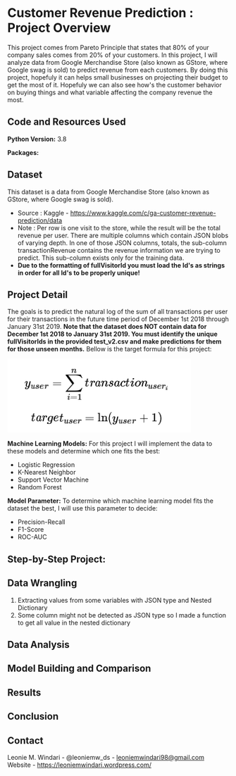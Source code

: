 # Customer Revenue Prediction : Project Overview
This project comes from Pareto Principle that states that 80% of your company sales comes from 20% of your customers. In this project, I will analyze data from Google Merchandise Store (also known as GStore, where Google swag is sold) to predict revenue from each customers. By doing this project, hopefuly it can helps small businesses on projecting their budget to get the most of it. Hopefuly we can also see how's the customer behavior on buying things and what variable affecting the company revenue the most.
   
## Code and Resources Used 
**Python Version:** 3.8 

**Packages:** 

## Dataset
This dataset is a data from Google Merchandise Store (also known as GStore, where Google swag is sold).
* Source : Kaggle - https://www.kaggle.com/c/ga-customer-revenue-prediction/data
* Note : Per row is one visit to the store, while the result will be the total revenue per user. There are multiple columns which contain JSON blobs of varying depth. In one of those JSON columns, totals, the sub-column transactionRevenue contains the revenue information we are trying to predict. This sub-column exists only for the training data.
* **Due to the formatting of fullVisitorId you must load the Id's as strings in order for all Id's to be properly unique!**


## Project Detail
The goals is to predict the natural log of the sum of all transactions per user for their transactions in the future time period of December 1st 2018 through January 31st 2019. **Note that the dataset does NOT contain data for December 1st 2018 to January 31st 2019. You must identify the unique fullVisitorIds in the provided test_v2.csv and make predictions for them for those unseen months.** Bellow is the target formula for this project:

![alt text](https://github.com/leoniemwindari/customer_revenue_prediction/blob/main/image.png)

**Machine Learning Models:**
For this project I will implement the data to these models and determine which one fits the best:
* Logistic Regression
* K-Nearest Neighbor
* Support Vector Machine
* Random Forest

**Model Parameter:**
To determine which machine learning model fits the dataset the best, I will use this parameter to decide:
* Precision-Recall
* F1-Score
* ROC-AUC


## Step-by-Step Project:
## Data Wrangling
1. Extracting values from some variables with JSON type and Nested Dictionary
2. Some column might not be detected as JSON type so I made a function to get all value in the nested dictionary 


## Data Analysis


## Model Building and Comparison
 

## Results



## Conclusion


## Contact
Leonie M. Windari - @leoniemw_ds - leoniemwindari98@gmail.com
Website - https://leoniemwindari.wordpress.com/
